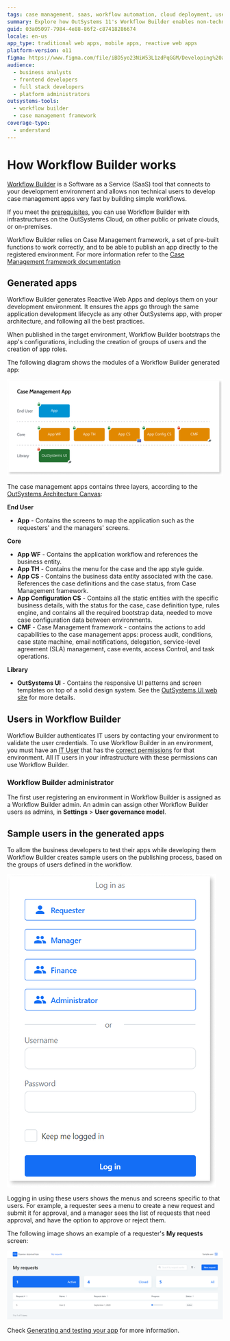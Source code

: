 ```yaml
---
tags: case management, saas, workflow automation, cloud deployment, user role configuration
summary: Explore how OutSystems 11's Workflow Builder enables non-technical users to rapidly develop case management apps through simple workflows.
guid: 03a05097-7984-4e88-86f2-c87418286674
locale: en-us
app_type: traditional web apps, mobile apps, reactive web apps
platform-version: o11
figma: https://www.figma.com/file/iBD5yo23NiW53L1zdPqGGM/Developing%20an%20Application?node-id=4376:904
audience:
  - business analysts
  - frontend developers
  - full stack developers
  - platform administrators
outsystems-tools:
  - workflow builder
  - case management framework
coverage-type:
  - understand
---
```


# How Workflow Builder works

[Workflow Builder](http://workflowbuilder.outsystems.com/) is a Software as a Service (SaaS) tool that connects to your development environment and allows non technical users to develop case management apps very fast by building simple workflows.

If you meet the [prerequisites](how-setup.md#prerequisites), you can use Workflow Builder with infrastructures on the OutSystems Cloud, on other public or private clouds, or on-premises.

Workflow Builder relies on Case Management framework, a set of pre-built functions to work correctly, and to be able to publish an app directly to the registered environment. For more information refer to the [Case Management framework documentation](../case-management-framework/intro.md)

## Generated apps

Workflow Builder generates Reactive Web Apps and deploys them on your development environment. It ensures the apps go through the same application development lifecycle as any other OutSystems app, with proper architecture, and following all the best practices.

When published in the target environment, Workflow Builder bootstraps the app's configurations, including the creation of groups of users and the creation of app roles.

The following diagram shows the modules of a Workflow Builder generated app:

![Diagram illustrating the modules of a Workflow Builder generated case management app, including End User, Core, and Library layers.](images/wfb-case-manag-app.png "Workflow Builder Generated App Modules")

The case management apps contains three layers, according to the [OutSystems Architecture Canvas](https://success.outsystems.com/Support/Enterprise_Customers/Maintenance_and_Operations/Designing_the_Architecture_of_Your_OutSystems_Applications/The_Architecture_Canvas):

**End User**

* **App** - Contains the screens to map the application such as the requesters' and the managers' screens.

**Core**

* **App WF** - Contains the application workflow and references the business entity.
* **App TH** - Contains the menu for the case and the app style guide.
* **App CS** - Contains the business data entity associated with the case. References the case definitions and the case status, from Case Management framework.
* **App Configuration CS** - Contains all the static entities with the specific business details, with the status for the case, case definition type, rules engine, and contains all the required bootstrap data, needed to move case configuration data between environments.
* **CMF** - Case Management framework - contains the actions to add capabilities to the case management apps: process audit, conditions, case state machine, email notifications, delegation, service-level agreement (SLA) management, case events, access Control, and task operations.

**Library**

* **OutSystems UI** - Contains the responsive UI patterns and screen templates on top of a solid design system. See the [OutSystems UI web site](https://www.outsystems.com/outsystemsuiwebsite/) for more details.

## Users in Workflow Builder

Workflow Builder authenticates IT users by contacting your environment to validate the user credentials.
To use Workflow Builder in an environment, you must have an [IT User](../../../manage-platform-app-lifecycle/manage-it-teams/intro.md) that has the [correct permissions](how-setup.md#your-user) for that environment.
All IT users in your infrastructure with these permissions can use Workflow Builder.

### Workflow Builder administrator

The first user registering an environment in Workflow Builder is assigned as a Workflow Builder admin.
An admin can assign other Workflow Builder users as admins, in **Settings** > **User governance model**.

## Sample users in the generated apps

To allow the business developers to test their apps while developing them Workflow Builder creates sample users on the publishing process, based on the groups of users defined in the workflow.

![Image showing sample users created by Workflow Builder during the publishing process for testing purposes.](images/wfb-sample-users.png "Sample Users in Workflow Builder")

Logging in using these users shows the menus and screens specific to that users. For example, a requester sees a menu to create a new request and submit it for approval, and a manager sees the list of requests that need approval, and have the option to approve or reject them.

The following image shows an example of a requester's **My requests** screen:

![Screenshot of a requester's 'My requests' screen in a Workflow Builder generated app, showing the user interface for creating and submitting requests.](images/wfb-sample-screen-requester.png "Requester's My Requests Screen in Workflow Builder")

Check [Generating and testing your app](publish-test.md) for more information.
